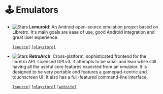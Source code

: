 # 🕹 Emulators

- ![Stars](https://badgen.net/github/stars/Swordfish90/Lemuroid)
**Lemuroid**: An Android open-source emulation project based on Libretro. It's main goals are ease of use, good Android integration and great user experience.

	[`[source]`](https://github.com/Swordfish90/Lemuroid "source") [`[playstore]`](https://play.google.com/store/apps/details?id=com.swordfish.lemuroid "playstore") 

- ![Stars](https://badgen.net/github/stars/libretro/RetroArch)
**RetroArch**: Cross-platform, sophisticated frontend for the libretro API. Licensed GPLv3. It attempts to be small and lean while still having all the useful core features expected from an emulator. It is designed to be very portable and features a gamepad-centric and touchscreen UI. It also has a full-featured command-line interface.

	[`[source]`](https://github.com/libretro/RetroArch "source") [`[playstore]`](https://play.google.com/store/apps/details?id=com.retroarch "playstore") [`[website]`](https://www.libretro.com "website")
